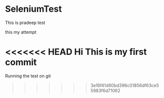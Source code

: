 # SeleniumTest
This is pradeep test

this my attempt

<<<<<<< HEAD
Hi This is my first commit
=======

Running the test on git 
>>>>>>> 3e16f41d60bd396c01856df63ce55983f6d71062
